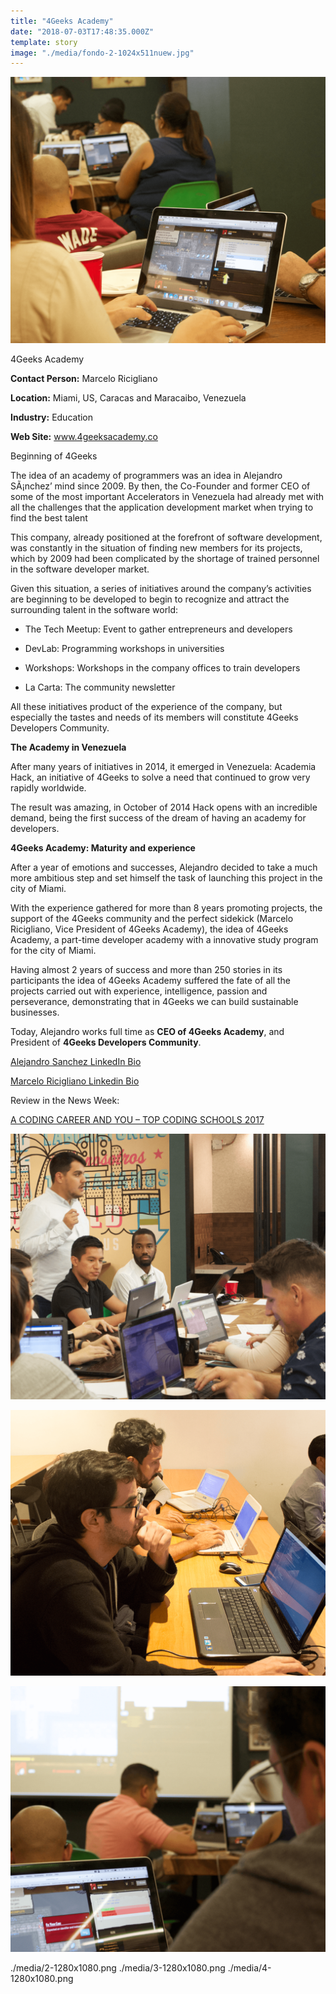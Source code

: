 ```yaml
---
title: "4Geeks Academy"
date: "2018-07-03T17:48:35.000Z"
template: story
image: "./media/fondo-2-1024x511nuew.jpg"
---
```


![Cesar Lang](./media/1-1280x1080.png)

<title-2 align="centered">4Geeks Academy</title-2>
 
**Contact Person:** Marcelo Ricigliano

**Location:** Miami, US, Caracas and Maracaibo, Venezuela

**Industry:** Education

**Web Site:** www.4geeksacademy.co

<title-4>Beginning of 4Geeks</title-4>

The idea of an academy of programmers was an idea in Alejandro SÃ¡nchez’ mind since 2009. By then, the Co-Founder and former CEO of some of the most important Accelerators in Venezuela had already met with all the challenges that the application development market when trying to find the best talent

This company, already positioned at the forefront of software development, was constantly in the situation of finding new members for its projects, which by 2009 had been complicated by the shortage of trained personnel in the software developer market.

Given this situation, a series of initiatives around the company’s activities are beginning to be developed to begin to recognize and attract the surrounding talent in the software world:

* The Tech Meetup: Event to gather entrepreneurs and developers

* DevLab: Programming workshops in universities

* Workshops: Workshops in the company offices to train developers

* La Carta: The community newsletter

All these initiatives product of the experience of the company, but especially the tastes and needs of its members will constitute 4Geeks Developers Community.

**The Academy in Venezuela**

After many years of initiatives in 2014, it emerged in Venezuela: Academia Hack, an initiative of 4Geeks to solve a need that continued to grow very rapidly worldwide.

The result was amazing, in October of 2014 Hack opens with an incredible demand, being the first success of the dream of having an academy for developers.

**4Geeks Academy: Maturity and experience**

After a year of emotions and successes, Alejandro decided to take a much more ambitious step and set himself the task of launching this project in the city of Miami.

With the experience gathered for more than 8 years promoting projects, the support of the 4Geeks community and the perfect sidekick (Marcelo Ricigliano, Vice President of 4Geeks Academy), the idea of 4Geeks Academy, a part-time developer academy with a innovative study program for the city of Miami.

Having almost 2 years of success and more than 250 stories in its participants the idea of 4Geeks Academy suffered the fate of all the projects carried out with experience, intelligence, passion and perseverance, demonstrating that in 4Geeks we can build sustainable businesses.

Today, Alejandro works full time as **CEO of 4Geeks Academy**, and President of **4Geeks Developers Community**.

[Alejandro Sanchez LinkedIn Bio](https://www.linkedin.com/in/alesanchezr/)

[Marcelo Ricigliano Linkedin Bio](https://www.linkedin.com/in/marcelo-ricigliano-32440379/)

Review in the News Week:

[A CODING CAREER AND YOU – TOP CODING SCHOOLS 2017](http://www.newsweek.com/insights/coding-career-and-you-top-coding-schools-2017/4geeks-academy)

![4Geeks Academy 1](./media/2-1280x1080.png)

![4Geeks Academy 2](./media/3-1280x1080.png)

![4Geeks Academy 3](./media/4-1280x1080.png)


<carousel folder='customer-success-stories'>
./media/2-1280x1080.png
./media/3-1280x1080.png
./media/4-1280x1080.png
</carousel>





